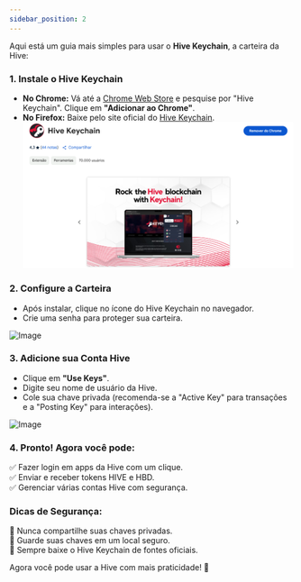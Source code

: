 ```yaml
---
sidebar_position: 2
---
```


Aqui está um guia mais simples para usar o **Hive Keychain**, a carteira da Hive:  

### **1. Instale o Hive Keychain**  
- **No Chrome:** Vá até a [Chrome Web Store](https://chromewebstore.google.com/detail/hive-keychain/jcacnejopjdphbnjgfaaobbfafkihpep) e pesquise por "Hive Keychain". Clique em **"Adicionar ao Chrome"**.  
- **No Firefox:** Baixe pelo site oficial do [Hive Keychain](https://hive-keychain.com).  
![alt text](image.png)
### **2. Configure a Carteira**  
- Após instalar, clique no ícone do Hive Keychain no navegador.  
- Crie uma senha para proteger sua carteira.  

![Image](https://ipfs.skatehive.app/ipfs/QmVavmvptLv455oWxdxnuunnoyiMsZU4M66BPSoNBL8rKv)


### **3. Adicione sua Conta Hive**  
- Clique em **"Use Keys"**.  
- Digite seu nome de usuário da Hive.  
- Cole sua chave privada (recomenda-se a "Active Key" para transações e a "Posting Key" para interações).  

![Image](https://ipfs.skatehive.app/ipfs/QmY6ePRFSBL2ZzN17p23sBPKt197BNtEk5K3kqa8VTdBb2)

### **4. Pronto! Agora você pode:**  
✅ Fazer login em apps da Hive com um clique.  
✅ Enviar e receber tokens HIVE e HBD.  
✅ Gerenciar várias contas Hive com segurança.  

### **Dicas de Segurança:**  
🔹 Nunca compartilhe suas chaves privadas.  
🔹 Guarde suas chaves em um local seguro.  
🔹 Sempre baixe o Hive Keychain de fontes oficiais.  

Agora você pode usar a Hive com mais praticidade! 🚀